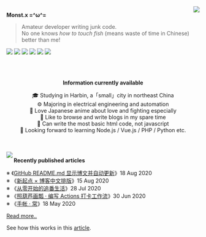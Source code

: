 <a href="https://github.com/anuraghazra/github-readme-stats">
  <img align="right" src="https://github-readme-stats.vercel.app/api?username=monsterxcn&show_icons=true&count_private=true&title_color=0366d6&text_color=24292e&icon_color=40c463&bg_color=fff" />
</a>

**Monst.x  =^ω^=**

> Amateur developer writing junk code. <br />
> No one knows *how to touch fish* (means waste of time in Chinese) better than me!

![](https://img.shields.io/badge/-HTML-e34f26?style=flat-square&logo=HTML5&labelColor=e34f26&logoColor=fff) ![](https://img.shields.io/badge/-CSS-1572b6?style=flat-square&logo=CSS3&labelColor=1572b6&logoColor=fff) ![](https://img.shields.io/badge/-JavaScript-f7df1e?style=flat-square&logo=JavaScript&labelColor=f7df1e&logoColor=fff) ![](https://img.shields.io/badge/-C/Cpp-a8b9cc?style=flat-square&logo=C&labelColor=a8b9cc&logoColor=fff) ![](https://img.shields.io/badge/-Python-3776ab?style=flat-square&logo=Python&labelColor=3776ab&logoColor=fff) ![](https://img.shields.io/badge/-VSCode-007acc?style=flat-square&logo=Visual%20Studio%20Code&labelColor=007acc&logoColor=fff)

<br />

<br />

<div align="center">

**Information currently available**

🎓 Studying in Harbin, a「small」city in northeast China <br />
⚙ Majoring in electrical engineering and automation <br />
🍻 Love Japanese anime about love and fighting especially <br />
📃 Like to browse and write blogs in my spare time <br />
💩 Can write the most basic html code, not javascript <br />
🎯 Looking forward to learning Node.js / Vue.js / PHP / Python etc.

</div>

<br />

<br />

<a href="https://github.com/anuraghazra/github-readme-stats">
  <img align="left" src="https://github-readme-stats.vercel.app/api/top-langs/?username=monsterxcn" />
</a>

**Recently published articles**

<!-- posts start -->

 ※ 《[GitHub README.md 显示博文并自动更新](https://blog.monsterx.cn/code/update-your-posts-in-readme/)》18 Aug 2020<br />
 ※ 《[新起点 × 博客中文排版](https://blog.monsterx.cn/life/new-start-with-gridsome/)》15 Aug 2020<br />
 ※ 《[从零开始的追番生活](https://blog.monsterx.cn/tech/auto-download-bangumi-with-aria2-rss/)》28 Jul 2020<br />
 ※ 《[照葫芦画瓢 · 编写 Actions 打卡工作流](https://blog.monsterx.cn/tech/modified-github-actions-4-heu-checkin/)》30 Jun 2020<br />
 ※ 《[手帐 · 常](https://blog.monsterx.cn/life/daily-impermanence/)》18 May 2020<br />


 [Read more..](https://blog.monsterx.cn/)

<!-- posts end -->

See how this works in this [article](https://blog.monsterx.cn/code/update-your-posts-in-readme/).
